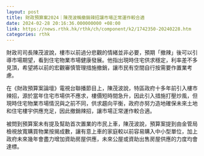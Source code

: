 ```yaml
---
layout: post
title: 財政預算案2024｜陳茂波稱撤銷辣招讓市場正常運作較合適
date: 2024-02-28 20:16:36.000000000 +08:00
link: https://news.rthk.hk/rthk/ch/component/k2/1742350-20240228.htm
categories: rthk
---
```


財政司司長陳茂波說，樓市以前過分悲觀的情緒並非必要，預期「撤辣」後可以引導市場期望，看到住宅物業市場健康發展。他指出現時住宅供求穩定，利率差不多見頂，希望將以前的宏觀審慎管理措施撤銷，讓市民有空間自行按需要作置業考慮。

在《財政預算案論壇》電視台聯播節目上，陳茂波說，特區政府十多年前引入樓市辣招，源於當年住宅市場供不應求，樓價短時間急升，因此引入措施打壓炒風，但現時住宅物業市場情況與之前不同，供求趨向平衡，政府亦努力造地確保未來土地和住宅樓宇供應充足，因此撤銷辣招，讓市場正常運作較合適。

被問到預算案未有提及幫助首次置業的市民上車，陳茂波說，預算案提到由金管局檢視放寬購買物業按揭成數，讓有意上車的家庭較以前容易購入中小型單位，加上政府未來幾年會盡力增加資助房屋供應，未來公屋或資助出售房屋供應的力度均會達標。
